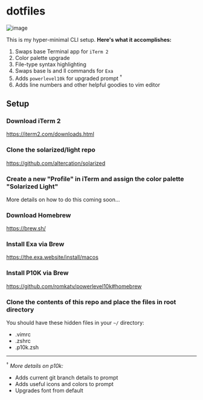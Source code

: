 # dotfiles

![image](https://user-images.githubusercontent.com/7318997/145733886-129e2c9b-0ec5-451b-b051-8326ec7bfefa.png)

This is my hyper-minimal CLI setup. **Here's what it accomplishes:**
1. Swaps base Terminal app for `iTerm 2`
2. Color palette upgrade
3. File-type syntax highlighting
4. Swaps base ls and ll commands for `Exa`
5. Adds `powerlevel10k` for upgraded prompt <sup>†</sup>
6. Adds line numbers and other helpful goodies to vim editor

## Setup
### Download iTerm 2
https://iterm2.com/downloads.html

### Clone the solarized/light repo
https://github.com/altercation/solarized

### Create a new "Profile" in iTerm and assign the color palette "Solarized Light"
More details on how to do this coming soon...

### Download Homebrew
https://brew.sh/

### Install Exa via Brew
https://the.exa.website/install/macos

### Install P10K via Brew
https://github.com/romkatv/powerlevel10k#homebrew

### Clone the contents of this repo and place the files in root directory
You should have these hidden files in your `~/` directory:
- .vimrc
- .zshrc
- .p10k.zsh




---


<sup>†</sup> _More details on p10k:_
- Adds current git branch details to prompt
- Adds useful icons and colors to prompt
- Upgrades font from default
